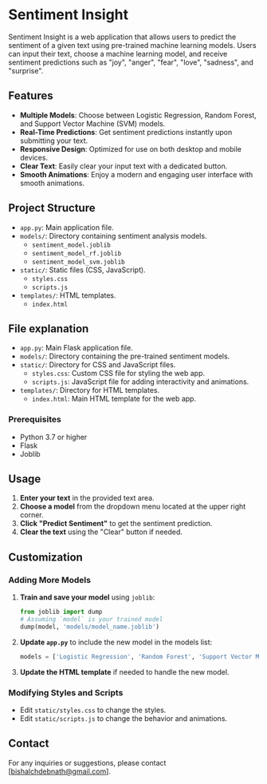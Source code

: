 # Sentiment Insight

Sentiment Insight is a web application that allows users to predict the sentiment of a given text using pre-trained machine learning models. Users can input their text, choose a machine learning model, and receive sentiment predictions such as "joy", "anger", "fear", "love", "sadness", and "surprise".

## Features

- **Multiple Models**: Choose between Logistic Regression, Random Forest, and Support Vector Machine (SVM) models.
- **Real-Time Predictions**: Get sentiment predictions instantly upon submitting your text.
- **Responsive Design**: Optimized for use on both desktop and mobile devices.
- **Clear Text**: Easily clear your input text with a dedicated button.
- **Smooth Animations**: Enjoy a modern and engaging user interface with smooth animations.

## Project Structure


- `app.py`: Main application file.
- `models/`: Directory containing sentiment analysis models.
  - `sentiment_model.joblib`
  - `sentiment_model_rf.joblib`
  - `sentiment_model_svm.joblib`
- `static/`: Static files (CSS, JavaScript).
  - `styles.css`
  - `scripts.js`
- `templates/`: HTML templates.
  - `index.html`

## File explanation


- `app.py`: Main Flask application file.
- `models/`: Directory containing the pre-trained sentiment models.
- `static/`: Directory for CSS and JavaScript files.
  - `styles.css`: Custom CSS file for styling the web app.
  - `scripts.js`: JavaScript file for adding interactivity and animations.
- `templates/`: Directory for HTML templates.
  - `index.html`: Main HTML template for the web app.



### Prerequisites

- Python 3.7 or higher
- Flask
- Joblib


## Usage

1. **Enter your text** in the provided text area.
2. **Choose a model** from the dropdown menu located at the upper right corner.
3. **Click "Predict Sentiment"** to get the sentiment prediction.
4. **Clear the text** using the "Clear" button if needed.

## Customization

### Adding More Models

1. **Train and save your model** using `joblib`:
    ```python
    from joblib import dump
    # Assuming `model` is your trained model
    dump(model, 'models/model_name.joblib')
    ```

2. **Update `app.py`** to include the new model in the models list:
    ```python
    models = ['Logistic Regression', 'Random Forest', 'Support Vector Machine', 'Your Model Name']
    ```

3. **Update the HTML template** if needed to handle the new model.

### Modifying Styles and Scripts

- Edit `static/styles.css` to change the styles.
- Edit `static/scripts.js` to change the behavior and animations.



## Contact

For any inquiries or suggestions, please contact [bishalchdebnath@gmail.com].

